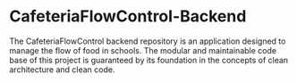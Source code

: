 # CafeteriaFlowControl-Backend
The CafeteriaFlowControl backend repository is an application designed to manage the flow of food in schools. The modular and maintainable code base of this project is guaranteed by its foundation in the concepts of clean architecture and clean code.
